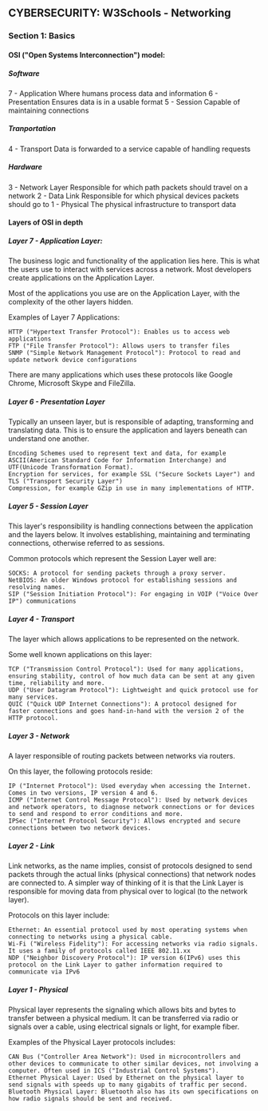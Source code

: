 
## CYBERSECURITY: W3Schools - Networking
### Section 1: Basics

#### OSI ("Open Systems Interconnection") model:

##### Software
7 - Application 	Where humans process data and information
6 - Presentation 	Ensures data is in a usable format
5 - Session 	    Capable of maintaining connections

##### Tranportation
4 - Transport 	    Data is forwarded to a service capable of handling requests

##### Hardware
3 - Network Layer 	Responsible for which path packets should travel on a network
2 - Data Link 	    Responsible for which physical devices packets should go to
1 - Physical 	    The physical infrastructure to transport data

#### Layers of OSI in depth
##### Layer 7 - Application Layer:
The business logic and functionality of the application lies here. This is what the users use to interact with services across a network. Most developers create applications on the Application Layer.

Most of the applications you use are on the Application Layer, with the complexity of the other layers hidden.

Examples of Layer 7 Applications:

    HTTP ("Hypertext Transfer Protocol"): Enables us to access web applications
    FTP ("File Transfer Protocol"): Allows users to transfer files
    SNMP ("Simple Network Management Protocol"): Protocol to read and update network device configurations

There are many applications which uses these protocols like Google Chrome, Microsoft Skype and FileZilla.


##### Layer 6 - Presentation Layer
Typically an unseen layer, but is responsible of adapting, transforming and translating data. This is to ensure the application and layers beneath can understand one another.

    Encoding Schemes used to represent text and data, for example ASCII(American Standard Code for Information Interchange) and UTF(Unicode Transformation Format).
    Encryption for services, for example SSL ("Secure Sockets Layer") and TLS ("Transport Security Layer")
    Compression, for example GZip in use in many implementations of HTTP.


##### Layer 5 - Session Layer
This layer's responsibility is handling connections between the application and the layers below. It involves establishing, maintaining and terminating connections, otherwise referred to as sessions.

Common protocols which represent the Session Layer well are:

    SOCKS: A protocol for sending packets through a proxy server.
    NetBIOS: An older Windows protocol for establishing sessions and resolving names.
    SIP ("Session Initiation Protocol"): For engaging in VOIP ("Voice Over IP") communications


##### Layer 4 - Transport
The layer which allows applications to be represented on the network.

Some well known applications on this layer:

    TCP ("Transmission Control Protocol"): Used for many applications, ensuring stability, control of how much data can be sent at any given time, reliability and more.
    UDP ("User Datagram Protocol"): Lightweight and quick protocol use for many services.
    QUIC ("Quick UDP Internet Connections"): A protocol designed for faster connections and goes hand-in-hand with the version 2 of the HTTP protocol.


##### Layer 3 - Network
A layer responsible of routing packets between networks via routers.

On this layer, the following protocols reside:

    IP ("Internet Protocol"): Used everyday when accessing the Internet. Comes in two versions, IP version 4 and 6.
    ICMP ("Internet Control Message Protocol"): Used by network devices and network operators, to diagnose network connections or for devices to send and respond to error conditions and more.
    IPSec ("Internet Protocol Security"): Allows encrypted and secure connections between two network devices.

##### Layer 2 - Link
Link networks, as the name implies, consist of protocols designed to send packets through the actual links (physical connections) that network nodes are connected to. A simpler way of thinking of it is that the Link Layer is responsible for moving data from physical over to logical (to the network layer).

Protocols on this layer include:

    Ethernet: An essential protocol used by most operating systems when connecting to networks using a physical cable.
    Wi-Fi ("Wireless Fidelity"): For accessing networks via radio signals. It uses a family of protocols called IEEE 802.11.xx
    NDP ("Neighbor Discovery Protocol"): IP version 6(IPv6) uses this protocol on the Link Layer to gather information required to communicate via IPv6

##### Layer 1 - Physical
Physical layer represents the signaling which allows bits and bytes to transfer between a physical medium. It can be transferred via radio or signals over a cable, using electrical signals or light, for example fiber.

Examples of the Physical Layer protocols includes:

    CAN Bus ("Controller Area Network"): Used in microcontrollers and other devices to communicate to other similar devices, not involving a computer. Often used in ICS ("Industrial Control Systems").
    Ethernet Physical Layer: Used by Ethernet on the physical layer to send signals with speeds up to many gigabits of traffic per second.
    Bluetooth Physical Layer: Bluetooth also has its own specifications on how radio signals should be sent and received.
